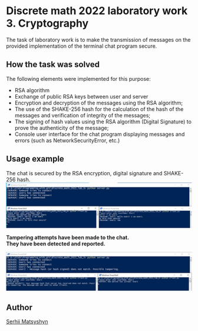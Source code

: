 # Discrete math 2022 laboratory work 3. Cryptography 

The task of laboratory work is to make the transmission of messages on the provided implementation of the terminal chat program secure.

## How the task was solved
The following elements were implemented for this purpose:
 - RSA algorithm
 - Exchange of public RSA keys between user and server
 - Encryption and decryption of the messages using the RSA algorithm;
 - The use of the SHAKE-256 hash for the calculation of the hash of the messages and verification of integrity of the messages;
 - The signing of hash values using the RSA algorithm (Digital Signature) to prove the authenticity of the message;
 - Console user interface for the chat program displaying messages and errors (such as NetworkSecurityError, etc.)


## Usage example

The chat is secured by the RSA encryption, digital signature and SHAKE-256 hash.
![](images/image1.jpeg)

**Tampering attempts have been made to the chat.**  
**They have been detected and reported.**

![](images/image2.jpeg)

## Author
[Serhii Matsyshyn](https://github.com/serhii-matsyshyn)
